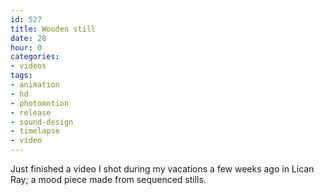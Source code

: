 ```yaml
---
id: 527
title: Wooden still
date: 28
hour: 0
categories:
- videos
tags:
- animation
- hd
- photomotion
- release
- sound-design
- timelapse
- video
---
```


<video-embed service="vimeo" id="19267207" width="500" height="281" />

Just finished a video I shot during my vacations a few weeks ago in Lican Ray; a mood piece made from sequenced stills.
